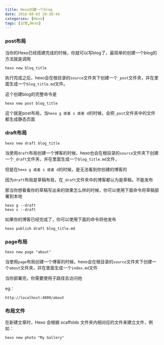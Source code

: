 ```yaml
---
title: Hexo创建一个blog
date: 2016-08-03 20:38:44
categories: [Hexo]
tags: [日常,Hexo]
---
```



### post布局

当你的Hexo已经搭建完成的时候，你就可以写blog了，最简单的创建一个blog的方法就是调用

```
hexo new blog_title
```

执行完成之后，hexo会在根目录的`source`文件夹下创建一个`_post`文件夹，并在里面生成一个`blog_title.md`文件。

<!-- more -->

这个创建blog的完整命令是

```
hexo new post blog_title
```

这个就是post布局，当`hexo g 或者 s 或者 d`的时候，会把`_post`文件夹中的文件都生成静态页面

### draft布局

```
hexo new draft blog_title
```

当使用`draft`布局创建一个博客的时候，hexo也会在根目录的`source`文件夹下创建一个`_draft`文件夹，并在里面生成一个`blog_title.md`文件，

但是在`hexo g 或者 s 或者 d`的时候，是无法看到你创建的博客的

因为`draft`布局是草稿布局，在`_draft`文件夹中的博客都认为是草稿，不能发布

那当你想看看你的草稿写出来的效果怎么样的时候，你可以使用下面命令将草稿部署到本地

```
hexo g --draft
hexo s --draft
```

如果你的博客已经完成了，你可以使用下面的命令将他发布

```
hexo publish draft blog_title.md
```

### page布局

```
hexo new page "about"
```

当使用`page`布局创建一个博客的时候，hexo会在根目录的`source`文件夹下创建一个`about`文件夹，并在里面生成一个`index.md`文件

当你部署完，你需要使用子路径去访问他

eg：

```
http://localhost:4000/about
```

### 布局文件

在新建文章时，Hexo 会根据 scaffolds 文件夹内相对应的文件来建立文件，例如：

```
hexo new photo "My Gallery"
```


